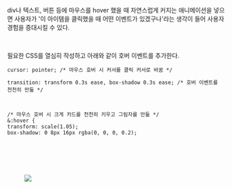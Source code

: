 <p data-ke-size="size16">div나 텍스트, 버튼 등에 마우스를 hover 했을 때 자연스럽게 커지는 애니메이션을 넣으면 사용자가 '이 아이템을 클릭했을 때 어떤 이벤트가 있겠구나'라는 생각이 들어 사용자 경험을 증대시킬 수 있다.</p>
<p data-ke-size="size16">&nbsp;</p>
<p data-ke-size="size16">필요한 CSS를 열심히 작성하고 아래와 같이 호버 이벤트를 추가한다.</p>
<pre id="code_1719335770646" class="css" data-ke-language="css" data-ke-type="codeblock"><code>cursor: pointer; /* 마우스 호버 시 커서를 클릭 커서로 바꿈 */
<p>transition: transform 0.3s ease, box-shadow 0.3s ease; /* 호버 이벤트를 천천히 만듦 */</p>
<p>/* 마우스 호버 시 크게 카드를 천천히 키우고 그림자를 만듦 */
&amp;:hover {
transform: scale(1.05);
box-shadow: 0 8px 16px rgba(0, 0, 0, 0.2);</code></pre></p>
<p data-ke-size="size16">&nbsp;</p>
<p data-ke-size="size16">&nbsp;</p>
<p><figure class="imageblock alignCenter" data-ke-mobileStyle="widthOrigin" data-origin-width="756" data-origin-height="564"><span data-url="https://blog.kakaocdn.net/dn/qOug7/btsIb2H90bI/CPJmYIJq0KC0ScdNQx8XH1/img.gif" data-phocus="https://blog.kakaocdn.net/dn/qOug7/btsIb2H90bI/CPJmYIJq0KC0ScdNQx8XH1/img.gif"><img src="https://blog.kakaocdn.net/dn/qOug7/btsIb2H90bI/CPJmYIJq0KC0ScdNQx8XH1/img.gif" srcset="https://blog.kakaocdn.net/dn/qOug7/btsIb2H90bI/CPJmYIJq0KC0ScdNQx8XH1/img.gif" onerror="this.onerror=null; this.src='//t1.daumcdn.net/tistory_admin/static/images/no-image-v1.png'; this.srcset='//t1.daumcdn.net/tistory_admin/static/images/no-image-v1.png';" data-origin-width="756" data-origin-height="564"/></span></figure>
</p>